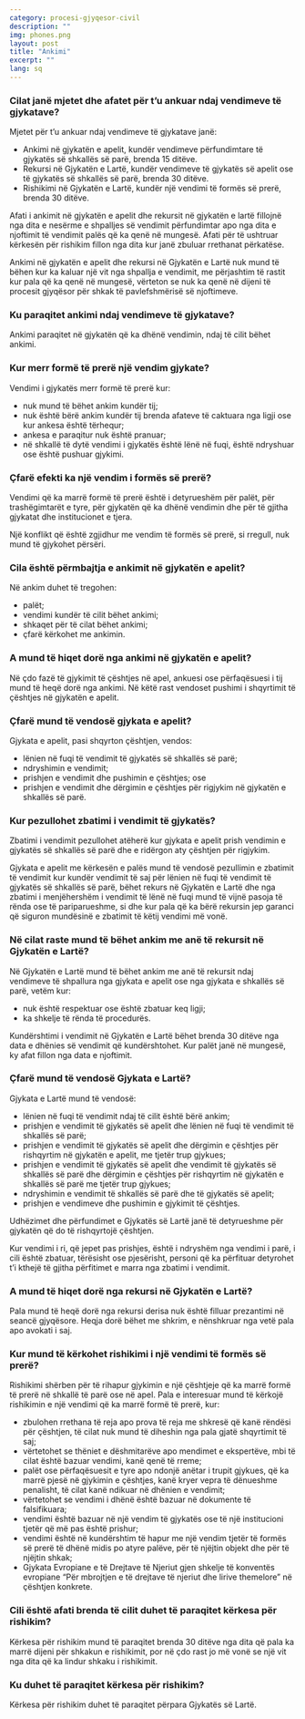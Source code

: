 ```yaml
---
category: procesi-gjyqesor-civil
description: ""
img: phones.png
layout: post
title: "Ankimi"
excerpt: ""
lang: sq
---
```

<script>
var data = { topics: [
  {
    title: "Mënyrat dhe afatet e ankimit",
    text: function(){ return $("#part1").html(); }
  },
  {
    title: "Depozitimi i ankimit",
    text: function(){ return $("#part2").html(); }
  },
  {
    title: "Vendimi i formës së prerë",
    text: function(){ return $("#part3").html(); }
  },
  {
    title: "Ankimi në gjykatën e apeli",
    text: function(){ return $("#part4").html(); }
  },
  {
    title: "Ankimi në gjykatën e lartë",
    text: function(){ return $("#part5").html(); }
  },
  {
    title: "Rishikimi",
    text: function(){ return $("#part6").html(); }
  }
]};
</script>

<div id="part1" class="hidden">
<h3>Cilat janë mjetet dhe afatet për t’u ankuar ndaj vendimeve të gjykatave?</h3>
Mjetet për t’u ankuar ndaj vendimeve të gjykatave janë:
<ul>
<li>Ankimi në gjykatën e apelit, kundër vendimeve përfundimtare të gjykatës së shkallës së parë, brenda 15 ditëve.</li>
<li>Rekursi në Gjykatën e Lartë, kundër vendimeve të gjykatës së apelit ose të gjykatës së shkallës së parë, brenda 30 ditëve.</li>
<li>Rishikimi në Gjykatën e Lartë, kundër një vendimi të formës së prerë, brenda 30 ditëve.</li>
</ul>
<p>Afati i ankimit në gjykatën e apelit dhe rekursit në gjykatën e lartë fillojnë nga dita e nesërme e shpalljes së vendimit përfundimtar apo nga dita e njoftimit të vendimit palës që ka qenë në mungesë. Afati për të ushtruar kërkesën për rishikim fillon nga dita kur janë zbuluar rrethanat përkatëse.</p>
<p>Ankimi në gjykatën e apelit dhe rekursi në Gjykatën e Lartë nuk mund të bëhen kur ka kaluar një vit nga shpallja e vendimit, me përjashtim të rastit kur pala që ka qenë në mungesë, vërteton se nuk ka qenë në dijeni të procesit gjyqësor për shkak të pavlefshmërisë së njoftimeve.</p>
</div>

<div id="part2" class="hidden">
<h3>Ku paraqitet ankimi ndaj vendimeve të gjykatave?</h3>
Ankimi paraqitet në gjykatën që ka dhënë vendimin, ndaj të cilit bëhet ankimi.
</div>

<div id="part3" class="hidden">
<h3>Kur merr formë të prerë një vendim gjykate?</h3>
Vendimi i gjykatës merr formë të prerë kur:
<ul>
<li>nuk mund të bëhet ankim kundër tij;</li>
<li>nuk është bërë ankim kundër tij brenda afateve të caktuara nga ligji ose kur ankesa është tërhequr;</li>
<li>ankesa e paraqitur nuk është pranuar;</li>
<li>në shkallë të dytë vendimi i gjykatës është lënë në fuqi, është ndryshuar ose është pushuar gjykimi.</li>
</ul>
<h3>Çfarë efekti ka një vendim i formës së prerë?</h3>
<p>Vendimi që ka marrë formë të prerë është i detyrueshëm për palët, për trashëgimtarët e tyre, për gjykatën që ka dhënë vendimin dhe për të gjitha gjykatat dhe institucionet e tjera.</p>
<p>Një konflikt që është zgjidhur me vendim të formës së prerë, si rregull, nuk mund të gjykohet përsëri.</p>
</div>

<div id="part4" class="hidden">
<h3>Cila është përmbajtja e ankimit në gjykatën e apelit?</h3>
Në ankim duhet të tregohen:
<ul>
<li>palët;</li>
<li>vendimi kundër të cilit bëhet ankimi;</li>
<li>shkaqet për të cilat bëhet ankimi;</li>
<li>çfarë kërkohet me ankimin.</li>
</ul>
<h3>A mund të hiqet dorë nga ankimi në gjykatën e apelit?</h3>
Në çdo fazë të gjykimit të çështjes në apel, ankuesi ose përfaqësuesi i tij mund të heqë dorë nga ankimi. Në këtë rast vendoset pushimi i shqyrtimit të çështjes në gjykatën e apelit.
<h3>Çfarë mund të vendosë gjykata e apelit?</h3>
Gjykata e apelit, pasi shqyrton çështjen, vendos:
<ul>
<li>lënien në fuqi të vendimit të gjykatës së shkallës së parë;</li>
<li>ndryshimin e vendimit;</li>
<li>prishjen e vendimit dhe pushimin e çështjes; ose</li>
<li>prishjen e vendimit dhe dërgimin e çështjes për rigjykim në gjykatën e shkallës së parë.</li>
</ul>
<h3>Kur pezullohet zbatimi i vendimit të gjykatës?</h3>
<p>Zbatimi i vendimit pezullohet atëherë kur gjykata e apelit prish vendimin e gjykatës së shkallës së parë dhe e ridërgon aty çështjen për rigjykim.</p>
<p>Gjykata e apelit me kërkesën e palës mund të vendosë pezullimin e zbatimit të vendimit kur kundër vendimit të saj për lënien në fuqi të vendimit të gjykatës së shkallës së parë, bëhet rekurs në Gjykatën e Lartë dhe nga zbatimi i menjëhershëm i vendimit të lënë në fuqi mund të vijnë pasoja të rënda ose të pariparueshme, si dhe kur pala që ka bërë rekursin jep garanci që siguron mundësinë e zbatimit të këtij vendimi më vonë.</p>
</div>

<div id="part5" class="hidden">
<h3>Në cilat raste mund të bëhet ankim me anë të rekursit në Gjykatën e Lartë?</h3>
Në Gjykatën e Lartë mund të bëhet ankim me anë të rekursit ndaj vendimeve të shpallura nga gjykata e apelit ose nga gjykata e shkallës së parë, vetëm kur:
<ul>
<li>nuk është respektuar ose është zbatuar keq ligji;</li>
<li>ka shkelje të rënda të procedurës.</li>
</ul>
Kundërshtimi i vendimit në Gjykatën e Lartë bëhet brenda 30 ditëve nga data e dhënies së
vendimit që kundërshtohet. Kur palët janë në mungesë, ky afat fillon nga data e njoftimit.
<h3>Çfarë mund të vendosë Gjykata e Lartë?</h3>
Gjykata e Lartë mund të vendosë:
<ul>
<li>lënien në fuqi të vendimit ndaj të cilit është bërë ankim;</li>
<li>prishjen e vendimit të gjykatës së apelit dhe lënien në fuqi të vendimit të shkallës së parë;</li>
<li>prishjen e vendimit të gjykatës së apelit dhe dërgimin e çështjes për rishqyrtim në gjykatën e apelit, me tjetër trup gjykues;</li>
<li>prishjen e vendimit të gjykatës së apelit dhe vendimit të gjykatës së shkallës së parë dhe dërgimin e çështjes për rishqyrtim në gjykatën e shkallës së parë me tjetër trup gjykues;</li>
<li>ndryshimin e vendimit të shkallës së parë dhe të gjykatës së apelit;</li>
<li>prishjen e vendimeve dhe pushimin e gjykimit të çështjes.</li>
</ul>
<p>Udhëzimet dhe përfundimet e Gjykatës së Lartë janë të detyrueshme për gjykatën që do të  rishqyrtojë çështjen.</p>
<p>Kur vendimi i ri, që jepet pas prishjes, është i ndryshëm nga vendimi i parë, i cili është zbatuar, tërësisht ose pjesërisht, personi që ka përfituar detyrohet t’i kthejë të gjitha përfitimet e marra nga zbatimi i vendimit.</p>
<h3>A mund të hiqet dorë nga rekursi në Gjykatën e Lartë?</h3>
Pala mund të heqë dorë nga rekursi derisa nuk është filluar prezantimi në seancë gjyqësore. Heqja dorë bëhet me shkrim, e nënshkruar nga vetë pala apo avokati i saj.
</div>

<div id="part6" class="hidden">
<h3>Kur mund të kërkohet rishikimi i një vendimi të formës së prerë?</h3>
Rishikimi shërben për të rihapur gjykimin e një çështjeje që ka marrë formë të prerë në shkallë të parë ose në apel. Pala e interesuar mund të kërkojë rishikimin e një vendimi që ka marrë formë të prerë, kur:
<ul>
<li>zbulohen rrethana të reja apo prova të reja me shkresë që kanë rëndësi për çështjen, të cilat nuk mund të diheshin nga pala gjatë shqyrtimit të saj;</li>
<li>vërtetohet se thëniet e dëshmitarëve apo mendimet e ekspertëve, mbi të cilat është bazuar vendimi, kanë qenë të rreme;</li>
<li>palët ose përfaqësuesit e tyre apo ndonjë anëtar i trupit gjykues, që ka marrë pjesë në gjykimin e çështjes, kanë kryer vepra të dënueshme penalisht, të cilat kanë ndikuar në dhënien e vendimit;</li>
<li>vërtetohet se vendimi i dhënë është bazuar në dokumente të falsifikuara;</li>
<li>vendimi është bazuar në një vendim të gjykatës ose të një institucioni tjetër që më pas është prishur;</li>
<li>vendimi është në kundërshtim të hapur me një vendim tjetër të formës së prerë të dhënë midis po atyre palëve, për të njëjtin objekt dhe për të njëjtin shkak;</li>
<li>Gjykata Evropiane e të Drejtave të Njeriut gjen shkelje të konventës evropiane “Për mbrojtjen e të drejtave të njeriut dhe lirive themelore” në çështjen konkrete.</li>
</ul>
<h3>Cili është afati brenda të cilit duhet të paraqitet kërkesa për rishikim?</h3>
Kërkesa për rishikim mund të paraqitet brenda 30 ditëve nga dita që pala ka marrë dijeni për shkakun e rishikimit, por në çdo rast jo më vonë se një vit nga dita që ka lindur shkaku i rishikimit.
<h3>Ku duhet të paraqitet kërkesa për rishikim?</h3>
Kërkesa për rishikim duhet të paraqitet përpara Gjykatës së Lartë.
</div>

<div class="post-content"></div>
